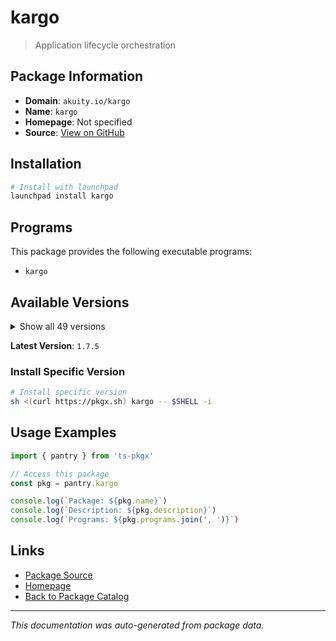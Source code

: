 # kargo

> Application lifecycle orchestration

## Package Information

- **Domain**: `akuity.io/kargo`
- **Name**: `kargo`
- **Homepage**: Not specified
- **Source**: [View on GitHub](https://github.com/pkgxdev/pantry/tree/main/projects/akuity.io/kargo/package.yml)

## Installation

```bash
# Install with launchpad
launchpad install kargo
```

## Programs

This package provides the following executable programs:

- `kargo`

## Available Versions

<details>
<summary>Show all 49 versions</summary>

- `1.7.5`, `1.7.4`, `1.7.3`, `1.7.2`, `1.7.1`
- `1.7.0`, `1.6.2`, `1.6.1`, `1.6.0`, `1.5.3`
- `1.5.2`, `1.5.1`, `1.5.0`, `1.4.4`, `1.4.3`
- `1.4.2`, `1.4.1`, `1.4.0`, `1.3.4`, `1.3.3`
- `1.3.2`, `1.3.1`, `1.3.0`, `1.2.3`, `1.2.2`
- `1.2.1`, `1.2.0`, `1.1.3`, `1.1.2`, `1.1.1`
- `1.1.0`, `1.0.4`, `1.0.3`, `1.0.2`, `1.0.1`
- `1.0.0`, `0.9.2`, `0.9.1`, `0.9.0`, `0.8.8`
- `0.8.7`, `0.8.6`, `0.8.5`, `0.8.4`, `0.8.3`
- `0.8.2`, `0.8.1`, `0.8.0`, `0.7.1`

</details>

**Latest Version**: `1.7.5`

### Install Specific Version

```bash
# Install specific version
sh <(curl https://pkgx.sh) kargo -- $SHELL -i
```

## Usage Examples

```typescript
import { pantry } from 'ts-pkgx'

// Access this package
const pkg = pantry.kargo

console.log(`Package: ${pkg.name}`)
console.log(`Description: ${pkg.description}`)
console.log(`Programs: ${pkg.programs.join(', ')}`)
```

## Links

- [Package Source](https://github.com/pkgxdev/pantry/tree/main/projects/akuity.io/kargo/package.yml)
- [Homepage](#)
- [Back to Package Catalog](../../../package-catalog.md)

---

*This documentation was auto-generated from package data.*
